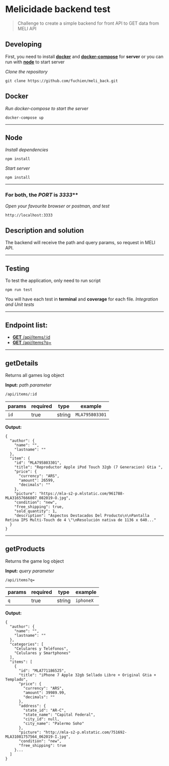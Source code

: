 # Melicidade backend test

> Challenge to create a simple backend for front API to GET data from MELI API

## Developing

First, you need to install [**docker**](#Docker) and [**docker-compose**](https://docs.docker.com/compose/install) for **server** or you can run with [**node**](#Node) to start server

_Clone the repository_

```
git clone https://github.com/fuchien/meli_back.git
```

## Docker

_Run docker-compose to start the server_

```
docker-compose up
```

---

## Node

_Install dependencies_

```
npm install
```

_Start server_

```
npm install
```

---

### For both, the _PORT_ is _3333_\*\*

_Open your favourite browser or postman, and test_

```
http://localhost:3333
```

## Description and solution

The backend will receive the path and query params, so request in MELI API.

---

## Testing

To test the application, only need to run script

```
npm run test
```

You will have each test in **terminal** and **coverage** for each file. _Integration and Unit tests_

---

## Endpoint list:

-   [**GET** /api/items/:id](#getDetails)
-   [**GET** /api/items?q=](#getProducts)

---

## getDetails

Returns all games log object

**Input:** _path parameter_

```
/api/items/:id
```

| params | required | type   | example        |
| ------ | -------- | ------ | -------------- |
| `id`   | true     | string | `MLA795803301` |

**Output:**

```
{
  "author": {
    "name": "",
    "lastname": ""
  },
  "item": {
    "id": "MLA795803301",
    "title": "Reproductor Apple iPod Touch 32gb (7 Generacion) Gtia ",
    "price": {
      "currency": "ARS",
      "amount": 26599,
      "decimals": ""
    },
    "picture": "https://mla-s2-p.mlstatic.com/961788-MLA31657666807_082019-O.jpg",
    "condition": "new",
    "free_shipping": true,
    "sold_quantity": 1,
    "description": "Aspectos Destacados Del Producto\n\nPantalla Retina IPS Multi-Touch de 4 \"\nResolución nativa de 1136 x 640..."
  }
}
```

---

## getProducts

Returns the game log object

**Input:** _query parameter_

```
/api/items?q=
```

| params | required | type   | example   |
| ------ | -------- | ------ | --------- |
| `q`    | true     | string | `iphoneX` |

**Output:**

```
{
  "author": {
    "name": "",
    "lastname": ""
  },
  "categories": [
    "Celulares y Teléfonos",
    "Celulares y Smartphones"
  ],
  "items": [
    {
      "id": "MLA771186525",
      "title": "iPhone 7 Apple 32gb Sellado Libre + Original Gtia + Templado",
      "price": {
        "currency": "ARS",
        "amount": 39989.99,
        "decimals": ""
      },
      "address": {
        "state_id": "AR-C",
        "state_name": "Capital Federal",
        "city_id": null,
        "city_name": "Palermo Soho"
      },
      "picture": "http://mla-s2-p.mlstatic.com/751692-MLA31081757564_062019-I.jpg",
      "condition": "new",
      "free_shipping": true
    }...
  ]
}
```
